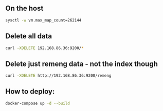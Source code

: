 ## On the host
```bash
sysctl -w vm.max_map_count=262144
```

## Delete all data
```bash
curl -XDELETE 192.168.86.36:9200/*
```

## Delete just remeng data - not the index though
```bash
curl -XDELETE http://192.168.86.36:9200/remeng
```

## How to deploy:
```bash
docker-compose up -d --build
```
